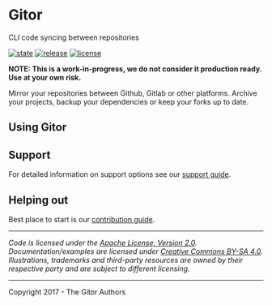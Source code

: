 # Gitor

CLI code syncing between repositories

 [![state](https://img.shields.io/badge/state-unstable-blue.svg)]() [![release](https://img.shields.io/github/release/okkur-incubator/gitor.svg)](https://github.com/okkur-incubator/gitor/releases) [![license](https://img.shields.io/github/license/okkur-incubator/gitor.svg)](LICENSE)

**NOTE: This is a work-in-progress, we do not consider it production ready. Use at your own risk.**

Mirror your repositories between Github, Gitlab or other platforms.
Archive your projects, backup your dependencies or keep your forks up to date.

## Using Gitor


## Support
For detailed information on support options see our [support guide](/SUPPORT.md).

## Helping out
Best place to start is our [contribution guide](/CONTRIBUTING.md).

----

*Code is licensed under the [Apache License, Version 2.0](/LICENSE).*  
*Documentation/examples are licensed under [Creative Commons BY-SA 4.0](/docs/LICENSE).*  
*Illustrations, trademarks and third-party resources are owned by their respective party and are subject to different licensing.*

---

Copyright 2017 - The Gitor Authors

